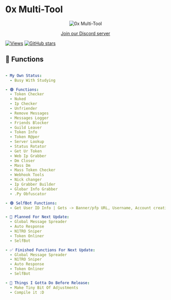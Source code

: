 # 0x Multi-Tool

<p align="center">
  <img src="https://i.ibb.co/6ggk68K/image.png" alt="0x Multi-Tool" />
</p>

<p align="center">
  <a href="https://discord.gg/Jtv8YeH7PN">Join our Discord server</a>
</p>

[![Views](https://komarev.com/ghpvc/?username=gekkefries1&label=Views)](https://github.com/gekkefries1/0x-Discord-Multitool)
[![GitHub stars](https://img.shields.io/github/stars/gekkefries1/0x-Discord-Multitool.svg?style=social)](https://github.com/gekkefries1/0x-Discord-Multitool/stargazers)


## 🚀 Functions
```yaml

- My Own Status:
  - Busy With Studying

- 🟢 Functions:
  - Token Checker
  - Nuked
  - Ip Checker
  - Unfriender
  - Remove Messages
  - Messages Logger
  - Friends Blocker
  - Guild Leaver
  - Token Info
  - Token R@per
  - Server Lookup
  - Status Rotator
  - Get Ur Token
  - Web Ip Grabber
  - Dm Closer
  - Mass Dm
  - Mass Token Checker
  - Webhook Tools
  - Nick changer
  - Ip Grabber Builder
  - Globar Info Grabber
  - .Py Obfuscator

- 🟢 SelfBot Functions:
  - Get User ID Info | Gets -> Banner/pfp URL, Username, Account creation date

- 📝 Planned For Next Update:
  - Global Message Spreader
  - Auto Response
  - N1TRO Sniper
  - Token Onliner
  - SelfBot

- ✅ Finished Functions For Next Update:
  - Global Message Spreader
  - N1TRO Sniper
  - Auto Response
  - Token Onliner
  - SelfBot

- 📝 Things I Gotta Do Before Release:
  - Make Tiny Bit Of Adjustments
  - Compile it :D

